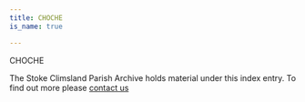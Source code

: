 ```yaml
---
title: CHOCHE
is_name: true

---
```


CHOCHE


The Stoke Climsland Parish Archive holds material under this index entry. To find out more please [contact us](/contact/)
